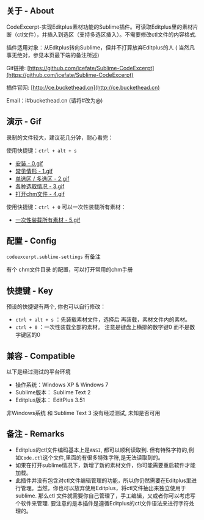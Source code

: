 ## 关于 - About
CodeExcerpt-实现Editplus素材功能的Sublime插件。可读取Editplus里的素材片断（ctl文件），并插入到选区（支持多选区插入）。不需要修改ctl文件的内容格式.

插件适用对象：从Editplus转向Sublime，但并不打算放弃Editplus的人 ( 当然凡事无绝对，参见本页最下端的备注所述)

Git链接: [https://github.com/icefate/Sublime-CodeExcerpt](https://github.com/icefate/Sublime-CodeExcerpt)

插件官网: [http://ce.buckethead.cn](http://ce.buckethead.cn) 

Email：i#buckethead.cn (请将#改为@)

##  演示 - Gif

录制的文件较大，建议花几分钟，耐心看完：

使用快捷键：`ctrl + alt + s`
* <a href="https://raw.githubusercontent.com/icefate/Sublime-CodeExcerpt/master/gif/0.gif" target="_blank">安装 - 0.gif</a>
* <a href="https://raw.githubusercontent.com/icefate/Sublime-CodeExcerpt/master/gif/1.gif" target="_blank">常见情形 - 1.gif</a>
* <a href="https://raw.githubusercontent.com/icefate/Sublime-CodeExcerpt/master/gif/2.gif" target="_blank">单选区 / 多选区 - 2.gif</a> 
* <a href="https://raw.githubusercontent.com/icefate/Sublime-CodeExcerpt/master/gif/3.gif" target="_blank">各种选取情况 - 3.gif</a> 
* <a href="https://raw.githubusercontent.com/icefate/Sublime-CodeExcerpt/master/gif/4.gif" target="_blank">打开chm文件 - 4.gif</a> 


使用快捷键：`ctrl + 0`  可以一次性装载所有素材：
* <a href="https://raw.githubusercontent.com/icefate/Sublime-CodeExcerpt/master/gif/5.gif" target="_blank">一次性装载所有素材 - 5.gif</a>


## 配置 - Config
`codeexcerpt.sublime-settings` 有备注

有个 chm文件目录 的配置，可以打开常用的chm手册


## 快捷键 - Key

预设的快捷键有两个, 你也可以自行修改：

* `ctrl + alt + s` ：先装载素材文件，选择后 再装载，素材文件内的素材。
* `ctrl + 0` ：一次性装载全部的素材。 注意是键盘上横排的数字键0   而不是数字键区的0


## 兼容 - Compatible 

以下是经过测试的平台环境

* 操作系统：Windows XP & Windows 7
* Sublime版本： Sublime Text 2
* Editplus版本： EditPlus 3.51

非Windows系统 和 Sublime Text 3 没有经过测试, 未知是否可用

## 备注  -  Remarks

* Editplus的ctl文件编码基本上是`ANSI`, 都可以顺利读取到. 但有特殊字符的,例如`Code.ctl`这个文件,里面的有很多特殊字符,是无法读取到的。
* 如果在打开sublime情况下，新增了新的素材文件，你可能需要重启软件才能加载。
* 此插件并没有包含对ctl文件编辑管理的功能，所以你仍然需要在Editplus里进行管理。当然，你也可以放弃使用Editplus，将ctl文件抽出来独立使用于sublime. 那么ctl 文件就需要你自己管理了，手工编辑，又或者你可以考虑写个软件来管理.  要注意的是本插件是遵循Editplus的ctl文件语法来进行字符处理的。





